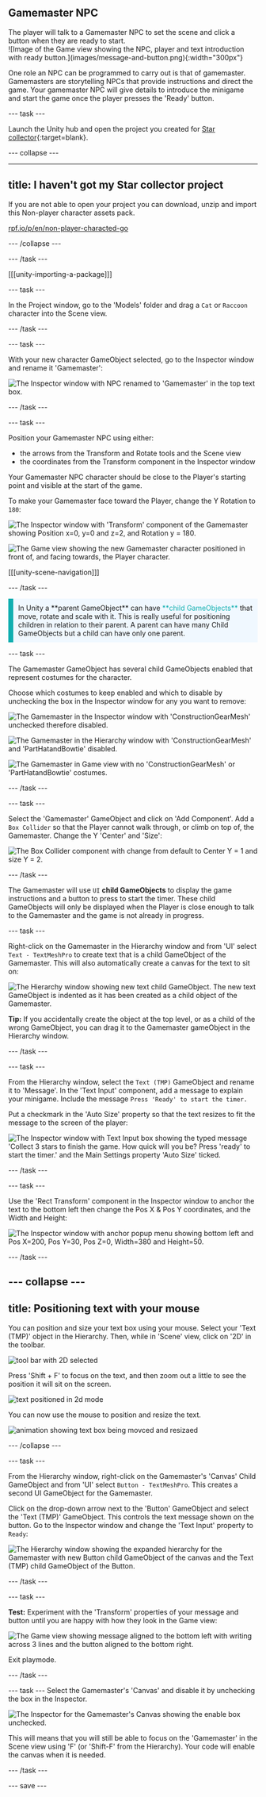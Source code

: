 ## Gamemaster NPC

<div style="display: flex; flex-wrap: wrap">
<div style="flex-basis: 200px; flex-grow: 1; margin-right: 15px;">
The player will talk to a Gamemaster NPC to set the scene and click a button when they are ready to start.
</div>
<div>
![Image of the Game view showing the NPC, player and text introduction with ready button.](images/message-and-button.png){:width="300px"}
</div>
</div>

One role an NPC can be programmed to carry out is that of gamemaster. Gamemasters are storytelling NPCs that provide instructions and direct the game. Your gamemaster NPC will give details to introduce the minigame and start the game once the player presses the 'Ready' button.

--- task ---

Launch the Unity hub and open the project you created for [Star collector](https://projects.raspberrypi.org/en/projects/star-collector/0){:target=blank}.

--- collapse ---

---
title: I haven't got my Star collector project
---

If you are not able to open your project you can download, unzip and import this Non-player character assets pack.

[rpf.io/p/en/non-player-characted-go](https://rpf.io/p/en/non-player-character-go)

--- /collapse ---

--- /task ---

[[[unity-importing-a-package]]]

--- task ---

In the Project window, go to the 'Models' folder and drag a `Cat` or `Raccoon` character into the Scene view. 

--- /task ---

--- task ---

With your new character GameObject selected, go to the Inspector window and rename it 'Gamemaster':

![The Inspector window with NPC renamed to 'Gamemaster' in the top text box.](images/rename-gamemaster.png)

--- /task ---

--- task ---

Position your Gamemaster NPC using either:

+ the arrows from the Transform and Rotate tools and the Scene view
+ the coordinates from the Transform component in the Inspector window

Your Gamemaster NPC character should be close to the Player's starting point and visible at the start of the game.

To make your Gamemaster face toward the Player, change the Y Rotation to `180`:

![The Inspector window with 'Transform' component of the Gamemaster showing Position x=0, y=0 and z=2, and Rotation y = 180.](images/gamemaster-transform.png)

![The Game view showing the new Gamemaster character positioned in front of, and facing towards, the Player character.](images/game-view-gamemaster.png)

[[[unity-scene-navigation]]]

--- /task ---

<p style="border-left: solid; border-width:10px; border-color: #0faeb0; background-color: aliceblue; padding: 10px;">
In Unity a **parent GameObject** can have <span style="color: #0faeb0">**child GameObjects**</span> that move, rotate and scale with it. This is really useful for positioning children in relation to their parent. A parent can have many Child GameObjects but a child can have only one parent. 
</p>

--- task ---

The Gamemaster GameObject has several child GameObjects enabled that represent costumes for the character. 

Choose which costumes to keep enabled and which to disable by unchecking the box in the Inspector window for any you want to remove: 

![The Gamemaster in the Inspector window with 'ConstructionGearMesh' unchecked therefore disabled.](images/gamemaster-disable-construction.png)

![The Gamemaster in the Hierarchy window with 'ConstructionGearMesh' and 'PartHatandBowtie' disabled.](images/gamemaster-costumes.png)

![The Gamemaster in Game view with no 'ConstructionGearMesh' or 'PartHatandBowtie' costumes.](images/gamemaster-game-view-costumes.png)

--- /task ---

--- task ---

Select the 'Gamemaster' GameObject and click on 'Add Component'. Add a `Box Collider` so that the Player cannot walk through, or climb on top of, the Gamemaster. Change the Y 'Center' and 'Size':

![The Box Collider component with change from default to Center Y = 1 and size Y = 2.](images/box-collider-gamemaster.png)

--- /task ---

The Gamemaster will use `UI` **child GameObjects** to display the game instructions and a button to press to start the timer. These child GameObjects will only be displayed when the Player is close enough to talk to the Gamemaster and the game is not already in progress.  

--- task ---

Right-click on the Gamemaster in the Hierarchy window and from 'UI' select `Text - TextMeshPro` to create text that is a child GameObject of the Gamemaster. This will also automatically create a canvas for the text to sit on: 

![The Hierarchy window showing new text child GameObject. The new text GameObject is indented as it has been created as a child object of the Gamemaster. ](images/text-child-hierarchy.png)

**Tip:** If you accidentally create the object at the top level, or as a child of the wrong GameObject, you can drag it to the Gamemaster gameObject in the Hierarchy window.

--- /task ---

--- task ---

From the Hierarchy window, select the `Text (TMP)` GameObject and rename it to 'Message'. In the 'Text Input' component, add a message to explain your minigame. Include the message `Press 'Ready' to start the timer.`  

Put a checkmark in the 'Auto Size' property so that the text resizes to fit the message to the screen of the player:

![The Inspector window with Text Input box showing the typed message 'Collect 3 stars to finish the game. How quick will you be? Press 'ready' to start the timer.' and the Main Settings property 'Auto Size' ticked.](images/gamemaster-text-message.png)

--- /task ---

--- task ---

Use the 'Rect Transform' component in the Inspector window to anchor the text to the bottom left then change the Pos X & Pos Y coordinates, and the Width and Height:

![The Inspector window with anchor popup menu showing bottom left and Pos X=200, Pos Y=30, Pos Z=0, Width=380 and Height=50.](images/gamemaster-text-transform.png)

--- /task ---

--- collapse ---
---
title: Positioning text with your mouse
---

You can position and size your text box using your mouse. Select your 'Text (TMP)' object in the Hierarchy. Then, while in 'Scene' view, click on '2D' in the toolbar.

![tool bar with 2D selected](images/change-to-2d.png)

Press 'Shift + F' to focus on the text, and then zoom out a little to see the position it will sit on the screen.

![text positioned in 2d mode](images/text-2d.png)

You can now use the mouse to position and resize the text.

![animation showing text box being movced and resizaed](images/transform-text.gif)

--- /collapse ---

--- task ---

From the Hierarchy window, right-click on the Gamemaster's 'Canvas' Child GameObject and from 'UI' select `Button - TextMeshPro`. This creates a second UI GameObject for the Gamemaster.

Click on the drop-down arrow next to the 'Button' GameObject and select the 'Text (TMP)' GameObject. This controls the text message shown on the button. Go to the Inspector window and change the 'Text Input' property to `Ready`:

![The Hierarchy window showing the expanded hierarchy for the Gamemaster with new Button child GameObject of the canvas and the Text (TMP) child GameObject of the Button.](images/button-hierarchy.png)

--- /task ---

--- task ---

**Test:** Experiment with the 'Transform' properties of your message and button until you are happy with how they look in the Game view:

![The Game view showing message aligned to the bottom left with writing across 3 lines and the button aligned to the bottom right.](images/message-and-button.png)

Exit playmode. 

--- /task ---

--- task ---
Select the Gamemaster's 'Canvas' and disable it by unchecking the box in the Inspector. 

![The Inspector for the Gamemaster's Canvas showing the enable box unchecked.](images/disabled-canvas.png)

This will means that you will still be able to focus on the 'Gamemaster' in the Scene view using 'F' (or 'Shift-F' from the Hierarchy). Your code will enable the canvas when it is needed. 

--- /task ---

--- save ---